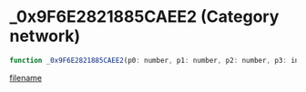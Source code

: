 # _0x9F6E2821885CAEE2 (Category network)

```js
function _0x9F6E2821885CAEE2(p0: number, p1: number, p2: number, p3: intPtr, p4: intPtr): Array
```

[filename](_0x9F6E2821885CAEE2_m.md ':include')